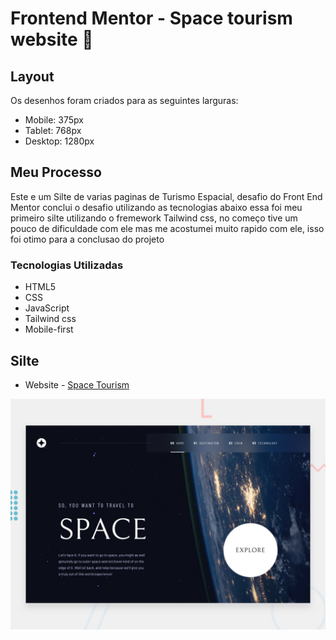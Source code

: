 # Frontend Mentor - Space tourism website 🚀
## Layout

Os desenhos foram
criados para as seguintes larguras:

- Mobile: 375px
- Tablet: 768px
- Desktop: 1280px

## Meu Processo

Este e um Silte de varias paginas de Turismo Espacial, desafio do Front End Mentor conclui o desafio utilizando as tecnologias abaixo
essa foi meu primeiro silte utilizando o fremework Tailwind css, no começo tive um pouco de dificuldade com ele mas me acostumei muito rapido
 com ele, isso foi otimo para a conclusao do projeto

### Tecnologias Utilizadas

- HTML5
- CSS 
- JavaScript
- Tailwind css
- Mobile-first

## Silte

- Website - [Space Tourism](https://www.your-site.com)

![Space tourism are beautiful!][def]

[def]: src/assets/preview.jpg "Space Tourism"
